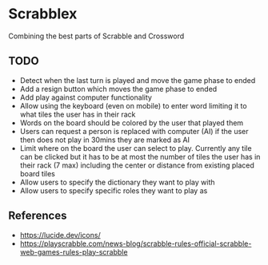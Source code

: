 # Scrabblex

Combining the best parts of Scrabble and Crossword

## TODO

- Detect when the last turn is played and move the game phase to ended
- Add a resign button which moves the game phase to ended
- Add play against computer functionality
- Allow using the keyboard (even on mobile) to enter word limiting it to what tiles the user has in their rack
- Words on the board should be colored by the user that played them
- Users can request a person is replaced with computer (AI) if the user then does not play in 30mins they are marked as AI
- Limit where on the board the user can select to play. Currently any tile can be clicked but it has to be at most the number of tiles the user has in their rack (7 max) including the center or distance from existing placed board tiles
- Allow users to specify the dictionary they want to play with
- Allow users to specify specific roles they want to play as

## References

- <https://lucide.dev/icons/>
- <https://playscrabble.com/news-blog/scrabble-rules-official-scrabble-web-games-rules-play-scrabble>
